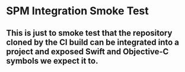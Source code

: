 # SPM Integration Smoke Test

## This is just to smoke test that the repository cloned by the CI build can be integrated into a project and exposed Swift and Objective-C symbols we expect it to. 
